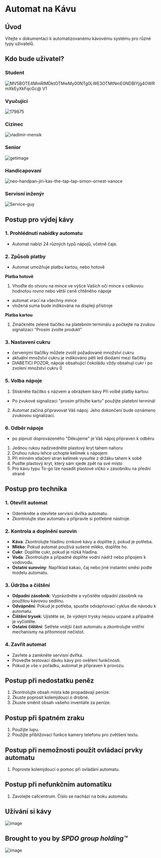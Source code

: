 # Automat na Kávu

## Úvod
Vítejte v dokumentaci k automatizovanému kávovému systému pro různé typy uživatelů.

## Kdo bude uživatel?
### Student
![MV5BOTE4MmRlMDktOTMwMy00NTg0LWE3OTMtNmE0NDBlYjg4OWRmXkEyXkFqcGc@ _V1_](https://github.com/user-attachments/assets/16205054-308e-4de4-bf5a-977d7e8877b5)

### Vyučující
![179875](https://github.com/user-attachments/assets/578164a2-ea95-409f-99e0-f0a3261fcf75)

### Cizinec
![vladimir-mensik](https://github.com/user-attachments/assets/105b4440-d8c0-482c-8a3e-ee08aff89c7c)

### Senior
![getimage](https://github.com/user-attachments/assets/639ea393-744e-4dcb-9d20-0caf5d0cfd62)

### Handicapovaní
![neo-handpan-jiri-kas-the-tap-tap-simon-ornest-vanoce](https://github.com/user-attachments/assets/61a775be-61f9-468e-bc69-80b6aed5de86)

### Servisní inženýr
![Service-guy](https://github.com/user-attachments/assets/27491724-d73e-496d-86b4-c49ecbdedacc)


## Postup pro výdej kávy

### 1. Prohlédnutí nabídky automatu
- Automat nabízí 24 různých typů nápojů, včetně čaje.

### 2. Způsob platby
- Automat umožňuje platbu kartou, nebo hotově

**Platba hotově**
1. Vhoďte do otvoru na mince ve výšce Vašich očí mince s celkovou hodnotou rovno nebo větší ceně chtěného nápoje
- automat vrací na všechny mince
- vložená suma bude indikována na displeji přístroje

**Platba kartou**
1. Zmáčkněte zelené tlačítko na platebním terminálu a počkejte na zvukou signalizaci "Prosím zvolte produkt"

### 3. Nastavení cukru
- červenými tlačítky můžete zvolit požadované množství cukru
- aktuální množství cukru je indikováno pěti led diodami mezi tlačítky
- DIABETICI POZOR, nápoje obsahující čokoládu vždy obsahují cukr i po zvolení množství cukru 0

### 5. Volba nápoje
1. Stiskněte tlačítko s názvem a obrázkem kávy
Při volbě platby kartou:
- Po zvukové signalizaci "prosím přiložte kartu" použijte platební terminál

2. Automat začíná připravovat Váš nápoj. Jeho dokončení bude oznámeno zvukovou signalizací.

### 6. Odběr nápoje
- po pípnutí doprovázeného "Děkujeme" je Váš nápoj připraven k odběru
1. Jednou rukou nadzvedněte plastový kryt tahem nahoru
2. Druhou rukou lehce uchopte kelímek s nápojem
3. Při mírném stlačení stran kelímek vysuňte z držáku tahem k sobě
4. Pusťte plastový kryt, který sám sjede zpět na své místo
5. Pro kávu typu To-go lze nasadit plastové víčko v zásobníku na přední straně

## Postup pro technika

### 1. Otevřít automat
- Odemkněte a otevřete servisní dvířka automatu.
- Zkontrolujte stav automatu a připravte si potřebné nástroje.

### 2. Kontrola a doplnění surovin
- **Káva**: Zkontrolujte hladinu zrnkové kávy a doplňte ji, pokud je potřeba.
- **Mléko**: Pokud automat používá sušené mléko, doplňte ho.
- **Cukr**: Doplňte cukr, pokud je nízká hladina.
- **Voda**: Zkontrolujte a případně doplňte vodní nádrž nebo připojení k vodovodu.
- **Ostatní suroviny**: Například kakao, čaj nebo jiné instantní směsi podle modelu automatu.

### 3. Údržba a čištění
- **Odpadní zásobník**: Vyprázdněte a vyčistěte odpadní zásobník na použitou kávovou sedlinu.
- **Odvápnění**: Pokud je potřeba, spusťte odvápňovací cyklus dle návodu k automatu.
- **Čištění trysek**: Ujistěte se, že výdejní trysky nejsou ucpané a případně je vyčistěte.
- **Ostatní čištění**: Setřete vnější části automatu a zkontrolujte vnitřní mechanismy na přítomnost nečistot.

### 4. Zavřít automat
- Zavřete a zamkněte servisní dvířka.
- Proveďte testovací dávku kávy pro ověření funkčnosti.
- Pokud je vše v pořádku, automat je připraven k provozu.

## Postup při nedostatku peněz
1. Zkontrolujte obsah místa kde propadávají peníze.
2. Zkuste poprosit kolemjdoucí o drobné.
3. Zkuste směnit obsah vašeho inventáře za peníze.

## Postup při špatném zraku
1. Použijte lupu.
2. Použijte přibližovací funkce kamery telefonu pro zvětšení textu.

## Postup při nemožnosti použít ovládací prvky automatu
1. Poproste kolemjdoucí o pomoc při ovládání automatu.

## Postup při nefunkčním automatiku
1. Zavolejte callcentrum. Číslo se nachází na boku automatu.

## Užívání si kávy
![image](https://github.com/user-attachments/assets/59c15453-02ee-45b4-8bc9-44ac3f89547a)


## Brought to you by *SPDO group holding™* 
![image](https://github.com/user-attachments/assets/95154f4a-43b1-489e-846f-318c232fbaee)


